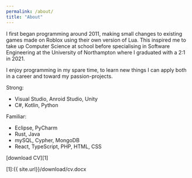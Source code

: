 ```yaml
---
permalink: /about/
title: "About"
---
```


I first began programming around 2011, making small changes to existing games made on Roblox using their own version of Lua. This inspired me to take up Computer Science at school before specialising in Software Engineering at the University of Northampton where I graduated with a 2:1 in 2021. 

I enjoy programming in my spare time, to learn new things I can apply both in a career and toward my passion-projects. 

Strong:
* Visual Studio, Anroid Studio, Unity
* C#, Kotlin, Python

Familiar:
* Eclipse, PyCharm
* Rust, Java
* mySQL, Cypher, MongoDB
* React, TypeScript, PHP, HTML, CSS

[download CV][1]

[1]:{{ site.url}}/download/cv.docx
